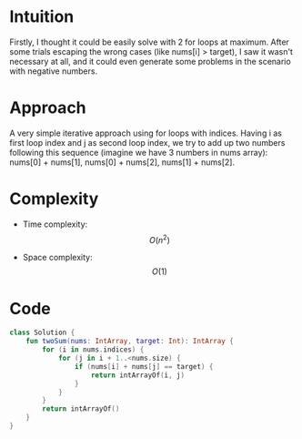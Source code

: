 # Intuition
Firstly, I thought it could be easily solve with 2 for loops at maximum. After some trials escaping the wrong cases (like nums[i] > target), I saw it wasn't necessary at all, and it could even generate some problems in the scenario with negative numbers.

# Approach
A very simple iterative approach using for loops with indices. Having i as first loop index and j as second loop index, we try to add up two numbers following this sequence (imagine we have 3 numbers in nums array): nums[0] + nums[1], nums[0] + nums[2], nums[1] + nums[2].

# Complexity
- Time complexity: $$O(n^2)$$

- Space complexity: $$O(1)$$

# Code
```kotlin []
class Solution {
    fun twoSum(nums: IntArray, target: Int): IntArray {
        for (i in nums.indices) {
            for (j in i + 1..<nums.size) {
                if (nums[i] + nums[j] == target) {
                    return intArrayOf(i, j)
                }
            }
        }
        return intArrayOf()
    }
}
```